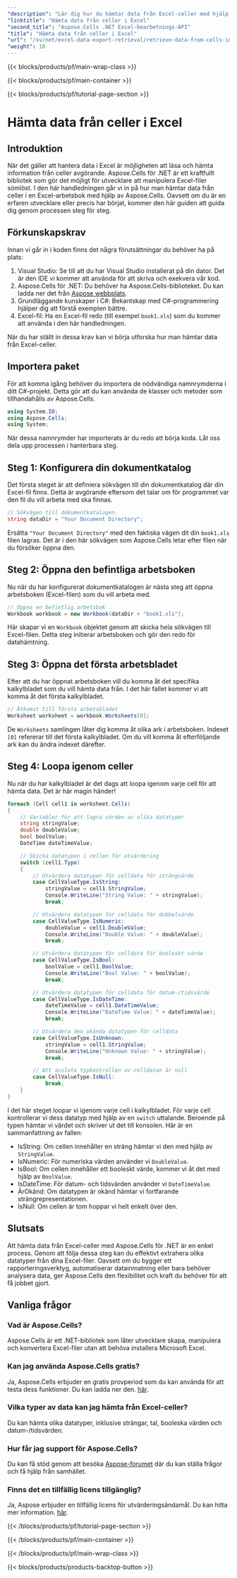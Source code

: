 ```yaml
---
"description": "Lär dig hur du hämtar data från Excel-celler med hjälp av Aspose.Cells för .NET i den här steg-för-steg-handledningen, perfekt för både nybörjare och erfarna utvecklare."
"linktitle": "Hämta data från celler i Excel"
"second_title": "Aspose.Cells .NET Excel-bearbetnings-API"
"title": "Hämta data från celler i Excel"
"url": "/sv/net/excel-data-export-retrieval/retrieve-data-from-cells-in-excel/"
"weight": 10
---
```


{{< blocks/products/pf/main-wrap-class >}}

{{< blocks/products/pf/main-container >}}

{{< blocks/products/pf/tutorial-page-section >}}

# Hämta data från celler i Excel

## Introduktion

När det gäller att hantera data i Excel är möjligheten att läsa och hämta information från celler avgörande. Aspose.Cells för .NET är ett kraftfullt bibliotek som gör det möjligt för utvecklare att manipulera Excel-filer sömlöst. I den här handledningen går vi in på hur man hämtar data från celler i en Excel-arbetsbok med hjälp av Aspose.Cells. Oavsett om du är en erfaren utvecklare eller precis har börjat, kommer den här guiden att guida dig genom processen steg för steg.

## Förkunskapskrav

Innan vi går in i koden finns det några förutsättningar du behöver ha på plats:

1. Visual Studio: Se till att du har Visual Studio installerat på din dator. Det är den IDE vi kommer att använda för att skriva och exekvera vår kod.
2. Aspose.Cells för .NET: Du behöver ha Aspose.Cells-biblioteket. Du kan ladda ner det från [Aspose webbplats](https://releases.aspose.com/cells/net/).
3. Grundläggande kunskaper i C#: Bekantskap med C#-programmering hjälper dig att förstå exemplen bättre.
4. Excel-fil: Ha en Excel-fil redo (till exempel `book1.xls`) som du kommer att använda i den här handledningen.

När du har ställt in dessa krav kan vi börja utforska hur man hämtar data från Excel-celler.

## Importera paket

För att komma igång behöver du importera de nödvändiga namnrymderna i ditt C#-projekt. Detta gör att du kan använda de klasser och metoder som tillhandahålls av Aspose.Cells.

```csharp
using System.IO;
using Aspose.Cells;
using System;
```

När dessa namnrymder har importerats är du redo att börja koda. Låt oss dela upp processen i hanterbara steg.

## Steg 1: Konfigurera din dokumentkatalog

Det första steget är att definiera sökvägen till din dokumentkatalog där din Excel-fil finns. Detta är avgörande eftersom det talar om för programmet var den fil du vill arbeta med ska finnas.


```csharp
// Sökvägen till dokumentkatalogen.
string dataDir = "Your Document Directory";
```

Ersätta `"Your Document Directory"` med den faktiska vägen dit din `book1.xls` filen lagras. Det är i den här sökvägen som Aspose.Cells letar efter filen när du försöker öppna den.

## Steg 2: Öppna den befintliga arbetsboken

Nu när du har konfigurerat dokumentkatalogen är nästa steg att öppna arbetsboken (Excel-filen) som du vill arbeta med.


```csharp
// Öppna en befintlig arbetsbok
Workbook workbook = new Workbook(dataDir + "book1.xls");
```

Här skapar vi en `Workbook` objektet genom att skicka hela sökvägen till Excel-filen. Detta steg initierar arbetsboken och gör den redo för datahämtning.

## Steg 3: Öppna det första arbetsbladet

Efter att du har öppnat arbetsboken vill du komma åt det specifika kalkylbladet som du vill hämta data från. I det här fallet kommer vi att komma åt det första kalkylbladet.


```csharp
// Åtkomst till första arbetsbladet
Worksheet worksheet = workbook.Worksheets[0];
```

De `Worksheets` samlingen låter dig komma åt olika ark i arbetsboken. Indexet `[0]` refererar till det första kalkylbladet. Om du vill komma åt efterföljande ark kan du ändra indexet därefter.

## Steg 4: Loopa igenom celler

Nu när du har kalkylbladet är det dags att loopa igenom varje cell för att hämta data. Det är här magin händer!


```csharp
foreach (Cell cell1 in worksheet.Cells)
{
    // Variabler för att lagra värden av olika datatyper
    string stringValue;
    double doubleValue;
    bool boolValue;
    DateTime dateTimeValue;

    // Skicka datatypen i cellen för utvärdering
    switch (cell1.Type)
    {
        // Utvärdera datatypen för celldata för strängvärde
        case CellValueType.IsString:
            stringValue = cell1.StringValue;
            Console.WriteLine("String Value: " + stringValue);
            break;

        // Utvärdera datatypen för celldata för dubbelvärde
        case CellValueType.IsNumeric:
            doubleValue = cell1.DoubleValue;
            Console.WriteLine("Double Value: " + doubleValue);
            break;

        // Utvärdera datatypen för celldata för booleskt värde
        case CellValueType.IsBool:
            boolValue = cell1.BoolValue;
            Console.WriteLine("Bool Value: " + boolValue);
            break;

        // Utvärdera datatypen för celldata för datum-/tidsvärde
        case CellValueType.IsDateTime:
            dateTimeValue = cell1.DateTimeValue;
            Console.WriteLine("DateTime Value: " + dateTimeValue);
            break;

        // Utvärdera den okända datatypen för celldata
        case CellValueType.IsUnknown:
            stringValue = cell1.StringValue;
            Console.WriteLine("Unknown Value: " + stringValue);
            break;

        // Att avsluta typkontrollen av celldatan är null
        case CellValueType.IsNull:
            break;
    }
}
```

I det här steget loopar vi igenom varje cell i kalkylbladet. För varje cell kontrollerar vi dess datatyp med hjälp av en `switch` uttalande. Beroende på typen hämtar vi värdet och skriver ut det till konsolen. Här är en sammanfattning av fallen:

- IsString: Om cellen innehåller en sträng hämtar vi den med hjälp av `StringValue`.
- IsNumeric: För numeriska värden använder vi `DoubleValue`.
- IsBool: Om cellen innehåller ett booleskt värde, kommer vi åt det med hjälp av `BoolValue`.
- IsDateTime: För datum- och tidsvärden använder vi `DateTimeValue`.
- ÄrOkänd: Om datatypen är okänd hämtar vi fortfarande strängrepresentationen.
- IsNull: Om cellen är tom hoppar vi helt enkelt över den.

## Slutsats

Att hämta data från Excel-celler med Aspose.Cells för .NET är en enkel process. Genom att följa dessa steg kan du effektivt extrahera olika datatyper från dina Excel-filer. Oavsett om du bygger ett rapporteringsverktyg, automatiserar datainmatning eller bara behöver analysera data, ger Aspose.Cells den flexibilitet och kraft du behöver för att få jobbet gjort.

## Vanliga frågor

### Vad är Aspose.Cells?  
Aspose.Cells är ett .NET-bibliotek som låter utvecklare skapa, manipulera och konvertera Excel-filer utan att behöva installera Microsoft Excel.

### Kan jag använda Aspose.Cells gratis?  
Ja, Aspose.Cells erbjuder en gratis provperiod som du kan använda för att testa dess funktioner. Du kan ladda ner den. [här](https://releases.aspose.com/).

### Vilka typer av data kan jag hämta från Excel-celler?  
Du kan hämta olika datatyper, inklusive strängar, tal, booleska värden och datum-/tidsvärden.

### Hur får jag support för Aspose.Cells?  
Du kan få stöd genom att besöka [Aspose-forumet](https://forum.aspose.com/c/cells/9) där du kan ställa frågor och få hjälp från samhället.

### Finns det en tillfällig licens tillgänglig?  
Ja, Aspose erbjuder en tillfällig licens för utvärderingsändamål. Du kan hitta mer information. [här](https://purchase.aspose.com/temporary-license/).

{{< /blocks/products/pf/tutorial-page-section >}}

{{< /blocks/products/pf/main-container >}}

{{< /blocks/products/pf/main-wrap-class >}}

{{< blocks/products/products-backtop-button >}}